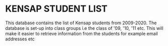 
# KENSAP STUDENT LIST

This database contains the list of Kensap students from 2009-2020. 
The database is set-up into class groups i.e the class of '09, '10, '11 etc.
This will make it easier to retrieve information from the students for example email addresses etc



